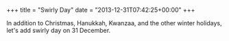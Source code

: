 +++
title = "Swirly Day"
date = "2013-12-31T07:42:25+00:00"
+++

In addition to Christmas, Hanukkah, Kwanzaa, and the other winter holidays, let's add swirly day on 31 December.
			